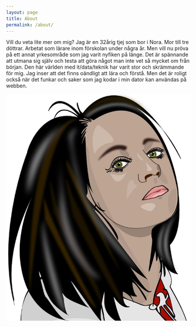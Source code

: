 ```yaml
---
layout: page
title: About
permalink: /about/
---
```


Vill du veta lite mer om mig? Jag är en 32årig tjej som bor i Nora. Mor till tre döttrar. Arbetat som lärare inom förskolan under några år. Men vill nu pröva på ett annat yrkesområde som jag varit nyfiken på länge. Det är spännande att utmana sig själv och testa att göra något man inte vet så mycket om från början. Den här världen med it/data/teknik har varit stor och skrämmande för mig. Jag inser att det finns oändligt att lära och förstå. Men det är roligt också när det funkar och saker som jag kodar i min dator kan användas på webben.

![lone](/assets/avatar.jpg)
